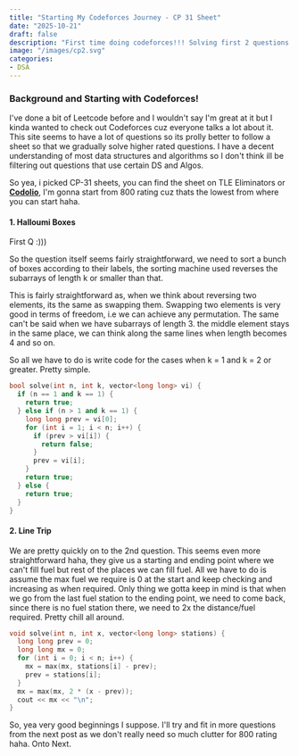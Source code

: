 ```yaml
---
title: "Starting My Codeforces Journey - CP 31 Sheet"
date: "2025-10-21"
draft: false
description: "First time doing codeforces!!! Solving first 2 questions of the CP-31 Sheet"
image: "/images/cp2.svg"
categories:
- DSA
---
```


### Background and Starting with Codeforces!

I've done a bit of Leetcode before and I wouldn't say I'm great at it but I kinda wanted to check out Codeforces cuz everyone talks a lot about it. This site seems to have a lot of questions so its prolly better to follow a sheet so that we gradually solve higher rated questions.
I have a decent understanding of most data structures and algorithms so I don't think ill be filtering out questions that use certain DS and Algos.

So yea, i picked CP-31 sheets, you can find the sheet on TLE Eliminators or **[Codolio](https://codolio.com/question-tracker/sheet/800-rated-cp-31-sheet?category=popular)**, I'm gonna start from 800 rating cuz thats the lowest from where you can start haha.

#### 1. Halloumi Boxes

First Q :)))

So the question itself seems fairly straightforward, we need to sort a bunch of boxes according to their labels, the sorting machine used reverses the subarrays of length k or smaller than that.

This is fairly straightforward as, when we think about reversing two elements, its the same as swapping them. Swapping two elements is very good in terms of freedom, i.e we can achieve any permutation. The same can't be said when we have subarrays of length 3. the middle element stays in the same place, we can think along the same lines when length becomes 4 and so on.

So all we have to do is write code for the cases when k = 1 and k = 2 or greater.
Pretty simple.

``` cpp
bool solve(int n, int k, vector<long long> vi) {
  if (n == 1 and k == 1) {
    return true;
  } else if (n > 1 and k == 1) {
    long long prev = vi[0];
    for (int i = 1; i < n; i++) {
      if (prev > vi[i]) {
        return false;
      }
      prev = vi[i];
    }
    return true;
  } else {
    return true;
  }
}
```

#### 2. Line Trip

We are pretty quickly on to the 2nd question. This seems even more straightforward haha, they give us a starting and ending point where we can't fill fuel but rest of the places we can fill fuel.
All we have to do is assume the max fuel we require is 0 at the start and keep checking and increasing as when required. Only thing we gotta keep in mind is that when we go from the last fuel station to the ending point, we need to come back, since there is no fuel station there, we need to 2x the distance/fuel required. Pretty chill all around.

``` cpp
void solve(int n, int x, vector<long long> stations) {
  long long prev = 0;
  long long mx = 0;
  for (int i = 0; i < n; i++) {
    mx = max(mx, stations[i] - prev);
    prev = stations[i];
  }
  mx = max(mx, 2 * (x - prev));
  cout << mx << "\n";
}
```

So, yea very good beginnings I suppose. I'll try and fit in more questions from the next post as we don't really need so much clutter for 800 rating haha. Onto Next.

